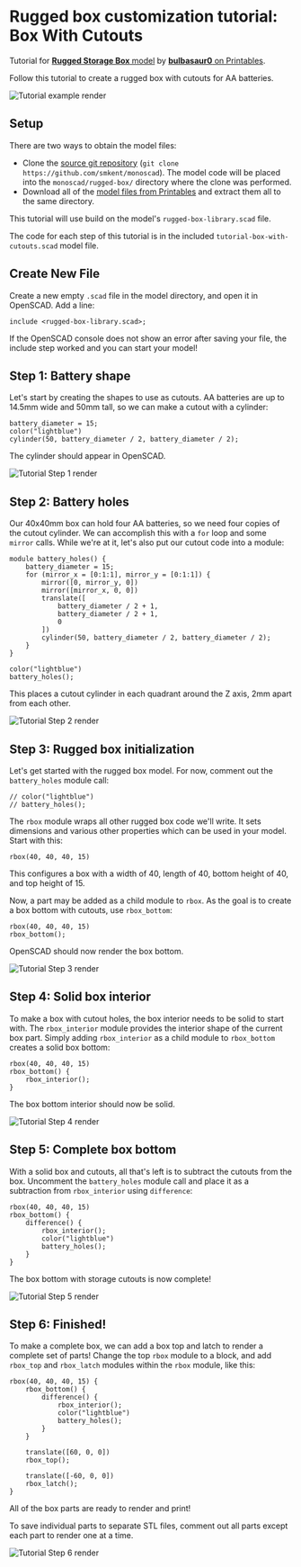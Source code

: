 # Rugged box customization tutorial: Box With Cutouts

Tutorial for
[**Rugged Storage Box** model][printables-model] by
[**bulbasaur0** on Printables](https://www.printables.com/@bulbasaur0_1139994).

Follow this tutorial to create a rugged box with cutouts for AA batteries.

![Tutorial example render](../images/readme/tutorial-box-with-cutouts-step-5.png)

## Setup

There are two ways to obtain the model files:

* Clone the [source git repository][github-source] (`git clone
  https://github.com/smkent/monoscad`). The model code will be placed into the
  `monoscad/rugged-box/` directory where the clone was performed.
* Download all of the [model files from Printables][printables-model] and
  extract them all to the same directory.

This tutorial will use build on the model's `rugged-box-library.scad` file.

The code for each step of this tutorial is in the included
`tutorial-box-with-cutouts.scad` model file.

## Create New File

Create a new empty `.scad` file in the model directory, and open it in OpenSCAD.
Add a line:

```openscad
include <rugged-box-library.scad>;
```

If the OpenSCAD console does not show an error after saving your file, the
include step worked and you can start your model!

## Step 1: Battery shape

Let's start by creating the shapes to use as cutouts. AA batteries are up to
14.5mm wide and 50mm tall, so we can make a cutout with a cylinder:

```openscad
battery_diameter = 15;
color("lightblue")
cylinder(50, battery_diameter / 2, battery_diameter / 2);
```

The cylinder should appear in OpenSCAD.

![Tutorial Step 1 render](../images/readme/tutorial-box-with-cutouts-step-1.png)

## Step 2: Battery holes

Our 40x40mm box can hold four AA batteries, so we need four copies of the cutout
cylinder. We can accomplish this with a `for` loop and some `mirror` calls.
While we're at it, let's also put our cutout code into a module:

```openscad
module battery_holes() {
    battery_diameter = 15;
    for (mirror_x = [0:1:1], mirror_y = [0:1:1]) {
        mirror([0, mirror_y, 0])
        mirror([mirror_x, 0, 0])
        translate([
            battery_diameter / 2 + 1,
            battery_diameter / 2 + 1,
            0
        ])
        cylinder(50, battery_diameter / 2, battery_diameter / 2);
    }
}

color("lightblue")
battery_holes();
```

This places a cutout cylinder in each quadrant around the Z axis, 2mm apart from
each other.

![Tutorial Step 2 render](../images/readme/tutorial-box-with-cutouts-step-2.png)

## Step 3: Rugged box initialization

Let's get started with the rugged box model. For now, comment out the
`battery_holes` module call:

```openscad
// color("lightblue")
// battery_holes();
```

The `rbox` module wraps all other rugged box code we'll write. It sets
dimensions and various other properties which can be used in your model. Start
with this:

```openscad
rbox(40, 40, 40, 15)
```

This configures a box with a width of 40, length of 40, bottom height of 40, and
top height of 15.

Now, a part may be added as a child module to `rbox`. As the goal is to create a
box bottom with cutouts, use `rbox_bottom`:

```openscad
rbox(40, 40, 40, 15)
rbox_bottom();
```

OpenSCAD should now render the box bottom.

![Tutorial Step 3 render](../images/readme/tutorial-box-with-cutouts-step-3.png)

## Step 4: Solid box interior

To make a box with cutout holes, the box interior needs to be solid to start
with. The `rbox_interior` module provides the interior shape of the current box
part. Simply adding `rbox_interior` as a child module to `rbox_bottom` creates a
solid box bottom:

```openscad
rbox(40, 40, 40, 15)
rbox_bottom() {
    rbox_interior();
}
```

The box bottom interior should now be solid.

![Tutorial Step 4 render](../images/readme/tutorial-box-with-cutouts-step-4.png)

## Step 5: Complete box bottom

With a solid box and cutouts, all that's left is to subtract the cutouts from
the box. Uncomment the `battery_holes` module call and place it as a subtraction
from `rbox_interior` using `difference`:

```openscad
rbox(40, 40, 40, 15)
rbox_bottom() {
    difference() {
        rbox_interior();
        color("lightblue")
        battery_holes();
    }
}
```

The box bottom with storage cutouts is now complete!

![Tutorial Step 5 render](../images/readme/tutorial-box-with-cutouts-step-5.png)

## Step 6: Finished!

To make a complete box, we can add a box top and latch to render a complete set
of parts! Change the top `rbox` module to a block, and add `rbox_top` and
`rbox_latch` modules within the `rbox` module, like this:

```openscad
rbox(40, 40, 40, 15) {
    rbox_bottom() {
        difference() {
            rbox_interior();
            color("lightblue")
            battery_holes();
        }
    }

    translate([60, 0, 0])
    rbox_top();

    translate([-60, 0, 0])
    rbox_latch();
}
```

All of the box parts are ready to render and print!

To save individual parts to separate STL files, comment out all parts except
each part to render one at a time.

![Tutorial Step 6 render](../images/readme/tutorial-box-with-cutouts-step-6.png)


[github-source]: https://github.com/smkent/monoscad/tree/main/rugged-box
[printables-model]: https://www.printables.com/model/637028
